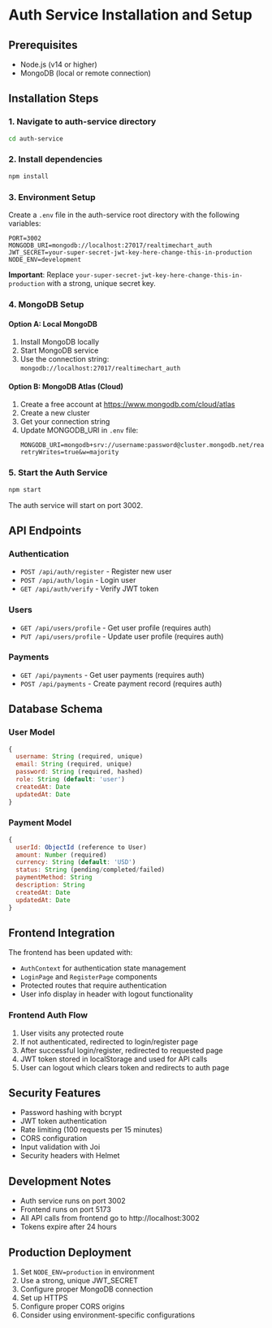 # Auth Service Installation and Setup

## Prerequisites

- Node.js (v14 or higher)
- MongoDB (local or remote connection)

## Installation Steps

### 1. Navigate to auth-service directory

```bash
cd auth-service
```

### 2. Install dependencies

```bash
npm install
```

### 3. Environment Setup

Create a `.env` file in the auth-service root directory with the following variables:

```env
PORT=3002
MONGODB_URI=mongodb://localhost:27017/realtimechart_auth
JWT_SECRET=your-super-secret-jwt-key-here-change-this-in-production
NODE_ENV=development
```

**Important**: Replace `your-super-secret-jwt-key-here-change-this-in-production` with a strong, unique secret key.

### 4. MongoDB Setup

#### Option A: Local MongoDB

1. Install MongoDB locally
2. Start MongoDB service
3. Use the connection string: `mongodb://localhost:27017/realtimechart_auth`

#### Option B: MongoDB Atlas (Cloud)

1. Create a free account at https://www.mongodb.com/cloud/atlas
2. Create a new cluster
3. Get your connection string
4. Update MONGODB_URI in `.env` file:
   ```env
   MONGODB_URI=mongodb+srv://username:password@cluster.mongodb.net/realtimechart_auth?retryWrites=true&w=majority
   ```

### 5. Start the Auth Service

```bash
npm start
```

The auth service will start on port 3002.

## API Endpoints

### Authentication

- `POST /api/auth/register` - Register new user
- `POST /api/auth/login` - Login user
- `GET /api/auth/verify` - Verify JWT token

### Users

- `GET /api/users/profile` - Get user profile (requires auth)
- `PUT /api/users/profile` - Update user profile (requires auth)

### Payments

- `GET /api/payments` - Get user payments (requires auth)
- `POST /api/payments` - Create payment record (requires auth)

## Database Schema

### User Model

```javascript
{
  username: String (required, unique)
  email: String (required, unique)
  password: String (required, hashed)
  role: String (default: 'user')
  createdAt: Date
  updatedAt: Date
}
```

### Payment Model

```javascript
{
  userId: ObjectId (reference to User)
  amount: Number (required)
  currency: String (default: 'USD')
  status: String (pending/completed/failed)
  paymentMethod: String
  description: String
  createdAt: Date
  updatedAt: Date
}
```

## Frontend Integration

The frontend has been updated with:

- `AuthContext` for authentication state management
- `LoginPage` and `RegisterPage` components
- Protected routes that require authentication
- User info display in header with logout functionality

### Frontend Auth Flow

1. User visits any protected route
2. If not authenticated, redirected to login/register page
3. After successful login/register, redirected to requested page
4. JWT token stored in localStorage and used for API calls
5. User can logout which clears token and redirects to auth page

## Security Features

- Password hashing with bcrypt
- JWT token authentication
- Rate limiting (100 requests per 15 minutes)
- CORS configuration
- Input validation with Joi
- Security headers with Helmet

## Development Notes

- Auth service runs on port 3002
- Frontend runs on port 5173
- All API calls from frontend go to http://localhost:3002
- Tokens expire after 24 hours

## Production Deployment

1. Set `NODE_ENV=production` in environment
2. Use a strong, unique JWT_SECRET
3. Configure proper MongoDB connection
4. Set up HTTPS
5. Configure proper CORS origins
6. Consider using environment-specific configurations
